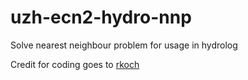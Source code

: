uzh-ecn2-hydro-nnp
==================

Solve nearest neighbour problem for usage in hydrolog

Credit for coding goes to [rkoch](https://github.com/rkoch)
